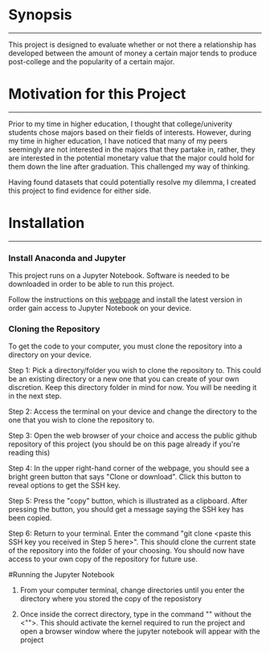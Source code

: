 # Synopsis
---
This project is designed to evaluate whether or not there a relationship has
developed between the amount of money a certain major tends to produce post-college and the popularity of a certain major.

# Motivation for this Project
---
Prior to my time in higher education, I thought that college/univerity students chose majors based on their fields of interests.
However, during my time in higher education, I have noticed that many of my peers seemingly are not interested in the majors that they 
partake in, rather, they are interested in the potential monetary value that the major could hold for them down the line after
graduation. This challenged my way of thinking.

Having found datasets that could potentially resolve my dilemma, I created this project to find evidence for either side.

# Installation
---

### Install Anaconda and Jupyter

This project runs on a Jupyter Notebook. Software is needed to be downloaded in order to be able to run this project.

Follow the instructions on this [webpage](https://conda.io/docs/user-guide/install/index.html) and install the 
latest version in order gain access to Jupyter Notebook on your device.

### Cloning the Repository

To get the code to your computer, you must clone the repository into a directory on your device.

Step 1: Pick a directory/folder you wish to clone the repository to. This could be an existing directory or a new one that you can create of your own discretion. Keep this directory folder in mind for now. You will be needing it in the next step.

Step 2: Access the terminal on your device and change the directory to the one that you wish to clone the repository to.  

Step 3: Open the web browser of your choice and access the public github repository of this project (you should be on this page already if you're reading this)

Step 4: In the upper right-hand corner of the webpage, you should see a bright green button that says "Clone or download". Click this button to reveal options to get the SSH key.

Step 5: Press the "copy" button, which is illustrated as a clipboard. After pressing the button, you should get a message saying the SSH key has been copied.

Step 6: Return to your terminal. Enter the command "git clone <paste this SSH key you received in Step 5 here>". This should clone the current state of the repository into the folder of your choosing. You should now have access to your own copy of the repository for future use.

#Running the Jupyter Notebook

1. From your computer terminal, change directories until you enter the directory where you stored the copy of the reposistory

2. Once inside the correct directory, type in the command "<jupyter notebook Major_Evaluation.ipynb>" without the <"">. This should activate the kernel required to run the project and open a browser window where the jupyter notebook will appear with the project
